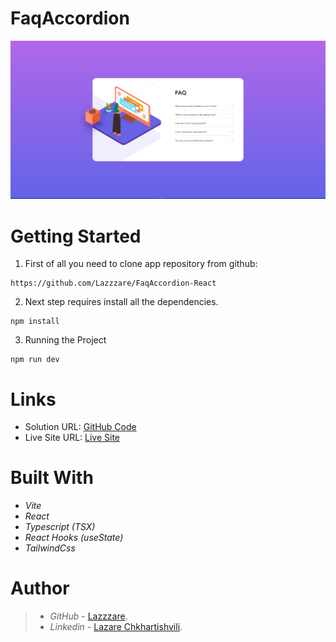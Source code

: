 # FaqAccordion

  <img src="./src/assets/Readme-image.PNG" alt="First Image">

# Getting Started

1. First of all you need to clone app repository from github:

```
https://github.com/Lazzzare/FaqAccordion-React
```

2. Next step requires install all the dependencies.

```
npm install
```

3. Running the Project

```
npm run dev
```

# Links

- Solution URL: [GitHub Code](https://github.com/Lazzzare/FaqAccordion-React)
- Live Site URL: [Live Site](https://faq-accordion-reacttsx.netlify.app/)

# Built With

- _Vite_
- _React_
- _Typescript (TSX)_
- _React Hooks (useState)_
- _TailwindCss_

# Author

> - _GitHub_ - [Lazzzare](https://github.com/Lazzzare).
> - _Linkedin_ - [Lazare Chkhartishvili](https://www.linkedin.com/in/lazare-chkhartishvili-0a6434235/).
